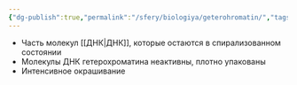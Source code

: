 ```yaml
---
{"dg-publish":true,"permalink":"/sfery/biologiya/geterohromatin/","tags":["Общаябиология"]}
---
```


- Часть молекул [[ДНК\|ДНК]], которые остаются в спирализованном состоянии
- Молекулы ДНК гетерохроматина неактивны, плотно упакованы
- Интенсивное окрашивание